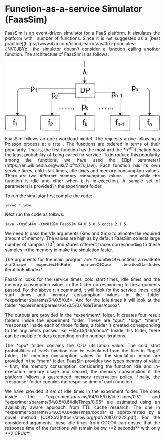 # Function-as-a-service Simulator (FaasSim)

<p align="justify" markdown="1">FaasSim is an event-driven simulator for a FaaS platform. It simulates the platform with <math>N</math> number of functions. Since it is not suggested as a [best practice](https://www.ibm.com/cloud/learn/faas#toc-principles-JNV0JBYp), the simulator doesn't consider a function calling another function. The architecture of FaasSim is as follows: </p>

![](./images/architecture.png)

<p align="justify">FaasSim follows an open workload model. The requests arrive following a Poisson process at a rate <math>\sqrt{\pi}</math>. The functions are ordered in terms of their popularity. That is, the first function has the most and the *n*<sup>th</sup> function has the least probability of being called for service. To introduce this popularity among the functions, we have used the [Zipf parameter](https://en.wikipedia.org/wiki/Zipf%27s_law). Each function has its own service times, cold start times, idle times and memory consumption values. There are two different memory consumption values - one while the function is idle and other when it is in-execution.  A sample set of parameters is provided in the experiment folder.</p>

To run the simulator first compile the code:

    javac *.java

Next run the code as follows:

    java -Xms6144m -Xmx8192m FaasSim 64 0.5 0.6 cocoa 2 1 5

<p align="justify">We need to pass the VM arguments (Xms and Xmx) to allocate the required amount of memory. The values are high as by default FaasSim collects large number of samples (10<sup>7</sup>) and stores different traces corresponding to these samples in the memory to make the simulation faster.</p>

<p align="justify">The arguments for the main program are: *numberOfFunctions arrivalRate zipfShape expectedHitRate numberOfCpus iterationStartIndex iterationEndIndex*</p>
    
<p align="justify">FaasSim looks for the service times, cold start times, idle times and the memory consumption values in the folder corresponding to the arguments passed. For the above run command, it will look for the service times, cold start times and memory consumption values in the folder *experiment/params/64/0.5/0.6*. And for the idle times it will look at the folder *experiment/params/64/0.5/0.6/idleTimes/cocoa*.</p>

<p align="justify">The outputs are provided in the *experiment* folder. It creates four result folders inside the epxeriment folder. These are *cpu*, *logs*, *mem*, *response*. Inside each of those folders, a folder is created corresponding to the arguments passed like *64/0.5/0.6/cocoa*. Inside this folder, there can be multiple folders depending on the number iterations. </p>

<p align="justify">The *cpu* folder contains the CPU utilization value. The cold start probabilities of each function can be calculated from the files in *logs* folder. The memory consumption values for the simulation period are provided in the *mem* folder. FaasSim provides two types memory of value - first, the memory consumption considering the function idle and in-execution memory usage and second, the memory consumption if the platform follows a guaranteed memory reservation policy. Finally, the *response* folder contains the response time of each function.</p>

<p align="justify">We have provided 3 set of idle times in the experiment folder. The ones inside the *experiment/params/64/0.5/0.6/idleTimes/0.8* and *experiment/params/64/0.5/0.6/idleTimes/0.95* are estimated using an availability aware approach from TTL cache research. The one in *experiment/params/64/0.5/0.6/idleTimes/cocoa* is approximated by a novel method [COCOA](https://arxiv.org/pdf/2007.01222.pdf). For the considered arguments, these idle times from COCOA can ensure that the response time of the functions will remain below **2 seconds** with only **2 CPUs**.</p>
